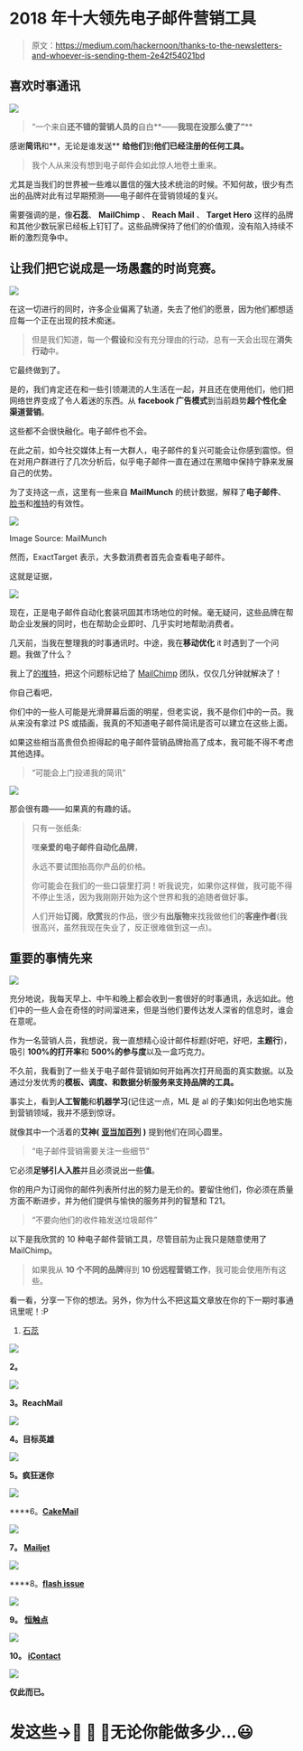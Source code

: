 # 2018 年十大领先电子邮件营销工具

> 原文：<https://medium.com/hackernoon/thanks-to-the-newsletters-and-whoever-is-sending-them-2e42f54021bd>

## 喜欢时事通讯

![](img/eff97460b9dbd9dfa35c194ba594380b.png)

> “一个来自**还不错的营销人员的**自白**——**我现在没那么傻了”****

感谢**简讯**和**，无论是谁发送** **给他们**到**他们已经注册的任何工具。**

> 我个人从来没有想到电子邮件会如此惊人地卷土重来。

尤其是当我们的世界被一些难以置信的强大技术统治的时候。不知何故，很少有杰出的品牌对此有过早期预测——电子邮件在营销领域的复兴。

需要强调的是，像**石蕊**、 **MailChimp** 、 **Reach Mail** 、 **Target Hero** 这样的品牌和其他少数玩家已经板上钉钉了。这些品牌保持了他们的价值观，没有陷入持续不断的激烈竞争中。

## 让我们把它说成是一场愚蠢的时尚竞赛。

![](img/3106dc22081d4a92ee2179ac4967fb98.png)

在这一切进行的同时，许多企业偏离了轨道，失去了他们的愿景，因为他们都想适应每一个正在出现的技术痴迷。

> 但是我们知道，每一个**假设**和没有充分理由的行动，总有一天会出现在**消失行动**中。

它最终做到了。

是的，我们肯定还在和一些引领潮流的人生活在一起，并且还在使用他们，他们把网络世界变成了令人着迷的东西。从 **facebook 广告模式**到当前趋势**超个性化全渠道营销**。

这些都不会很快融化。电子邮件也不会。

在此之前，如今社交媒体上有一大群人，电子邮件的复兴可能会让你感到震惊。但在对用户群进行了几次分析后，似乎电子邮件一直在通过在黑暗中保持宁静来发展自己的优势。

为了支持这一点，这里有一些来自 **MailMunch** 的统计数据，解释了**电子邮件**、[脸书](https://medium.com/u/25aae929dbb1?source=post_page-----2e42f54021bd--------------------------------)和[推特](https://medium.com/u/6f50810b16a8?source=post_page-----2e42f54021bd--------------------------------)的有效性。

![](img/8984bbf8ca2bdc13f7b62e2db5790586.png)

Image Source: MailMunch

然而，ExactTarget 表示，大多数消费者首先会查看电子邮件。

这就是证据，

![](img/dd159facf893652bebdc9bfa2103f4e2.png)

现在，正是电子邮件自动化套装巩固其市场地位的时候。毫无疑问，这些品牌在帮助企业发展的同时，也在帮助企业即时、几乎实时地帮助消费者。

几天前，当我在整理我的时事通讯时。中途，我在**移动优化** it 时遇到了一个问题。我做了什么？

我上了[的推特](https://medium.com/u/6f50810b16a8?source=post_page-----2e42f54021bd--------------------------------)，把这个问题标记给了 [MailChimp](https://medium.com/u/772bf2413f17?source=post_page-----2e42f54021bd--------------------------------) 团队，仅仅几分钟就解决了！

你自己看吧，

你们中的一些人可能是光滑屏幕后面的明星，但老实说，我不是你们中的一员。我从来没有拿过 PS 或插画，我真的不知道电子邮件简讯是否可以建立在这些上面。

如果这些相当高贵但负担得起的电子邮件营销品牌抬高了成本，我可能不得不考虑其他选择。

> “可能会上门投递我的简讯”

![](img/71e2862ff56288174efb248b7d0ac882.png)

那会很有趣——如果真的有趣的话。

> 只有一张纸条:
> 
> 嘿**亲爱的电子邮件自动化品牌**，
> 
> 永远不要试图抬高你产品的价格。
> 
> 你可能会在我们的一些口袋里打洞！听我说完，如果你这样做，我可能不得不停止生活，因为我刚刚开始为这个世界和我的追随者做好事。
> 
> 人们开始**订阅**，**欣赏**我的作品，很少有**出版物**来找我做他们的**客座作者**(我很高兴，虽然我现在失业了，反正很难做到这一点)。

## 重要的事情先来

![](img/f541b5bf31e9b405d42ae09ec436fb16.png)

充分地说，我每天早上、中午和晚上都会收到一套很好的时事通讯，永远如此。他们中的一些人会在奇怪的时间溜进来，但是当他们要传达发人深省的信息时，谁会在意呢。

作为一名营销人员，我想说，我一直想精心设计邮件标题(好吧，好吧，**主题行**)，吸引 **100%的打开率**和 **500%的参与度**以及一盒巧克力。

不久前，我看到了一些关于电子邮件营销如何开始再次打开局面的真实数据。以及通过分发优秀的**模板、调度、**和**数据分析服务来支持品牌的工具。**

事实上，看到**人工智能**和**机器学习**(记住这一点，ML 是 al 的子集)如何出色地实施到营销领域，我并不感到惊讶。

就像其中一个活着的**艾神(** [**亚当加百列**](https://twitter.com/THEAdamGabriel) **)** 提到他们在同心圆里。

> “电子邮件营销需要关注一些细节”

它必须**足够引人入胜**并且必须说出一些**值**。

你的用户为订阅你的邮件列表所付出的努力是无价的。要留住他们，你必须在质量方面不断进步，并为他们提供与愉快的服务并列的智慧和 T21。

> “不要向他们的收件箱发送垃圾邮件”

以下是我欣赏的 10 种电子邮件营销工具，尽管目前为止我只是随意使用了 MailChimp。

> 如果我从 **10 个不同的品牌**得到 **10 份远程营销工作**，我可能会使用所有这些。

看一看，分享一下你的想法。另外，你为什么不把这篇文章放在你的下一期时事通讯里呢！:P

1.  [石蕊](https://medium.com/u/27fdbc0312?source=post_page-----2e42f54021bd--------------------------------)

![](img/e7a865e84827159a3f67dcde0c861eb0.png)

**2。**[](https://medium.com/u/772bf2413f17?source=post_page-----2e42f54021bd--------------------------------)

**![](img/1cd78c07e4b763601b8576d0d4ee4b5d.png)**

****3。ReachMail****

**![](img/08ccb0626bda35a70352d1e6f901dc76.png)**

****4。目标英雄****

**![](img/a8eb562620b9547ce78b3a8e0a24ef0c.png)**

****5。疯狂迷你****

**![](img/79b37cad8643087a78b2757983ea1559.png)**

****6。**[**CakeMail**](https://medium.com/u/3dfd847436c9?source=post_page-----2e42f54021bd--------------------------------)**

**![](img/475550e9d3b91085540cf253b3b557e2.png)**

****7。** [**Mailjet**](https://medium.com/u/e43755051b80?source=post_page-----2e42f54021bd--------------------------------)**

**![](img/7ac8d42e09520d34cf7504de7cc51256.png)**

****8。**[**flash issue**](https://medium.com/u/cdf86d9a308d?source=post_page-----2e42f54021bd--------------------------------)**

**![](img/1f9423c57c2a1025483b5adcf51a0567.png)**

****9。** [**恒触点**](https://medium.com/u/48457f46c5a4?source=post_page-----2e42f54021bd--------------------------------)**

**![](img/9fbcccf2c57edae68d4a55683ff3b6a1.png)**

**10。 [**iContact**](https://medium.com/u/25dff84f482f?source=post_page-----2e42f54021bd--------------------------------)**

**![](img/604de3f91934e742b8990b9013abd236.png)**

**仅此而已。**

# **发这些→👏 👏 👏无论你能做多少…😃**
